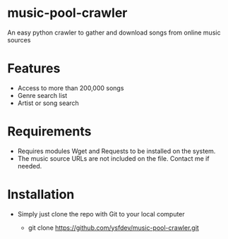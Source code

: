 # music-pool-crawler
An easy python crawler to gather and download songs from online music sources

# Features
- Access to more than 200,000 songs
- Genre search list
- Artist or song search

# Requirements 

- Requires modules Wget and Requests to be installed on the system.
- The music source URLs are not included on the file. Contact me if needed.

# Installation 

- Simply just clone the repo with Git to your local computer

    - git clone https://github.com/ysfdev/music-pool-crawler.git
 

